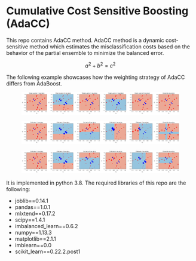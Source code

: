 # Cumulative Cost Sensitive Boosting (AdaCC)

This repo contains AdaCC method. AdaCC method is a dynamic cost-sensitive method which estimates the misclassification costs based on the behavior of the partial ensemble to minimize the balanced error.



```math
a^2+b^2=c^2
```

The following example showcases how the weighting strategy of AdaCC differs from AdaBoost.

<figure>
  <img src="boost_toy.png" alt="AdaBoost">
</figure>

<figure>
  <img src="adacc1_toy.png" alt="AdaCC1">
</figure>

<figure>
  <img src="adacc2_toy.png" alt="AdaCC2">
</figure>

It is implemented in python 3.8.
The required libraries of this repo are the following:

* joblib==0.14.1
* pandas==1.0.1
* mlxtend==0.17.2
* scipy==1.4.1
* imbalanced_learn==0.6.2
* numpy==1.13.3
* matplotlib==2.1.1
* imblearn==0.0
* scikit_learn==0.22.2.post1
